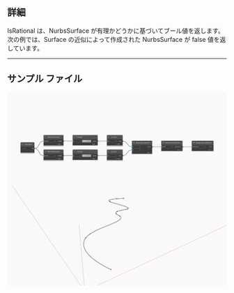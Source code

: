 ## 詳細
IsRational は、NurbsSurface が有理かどうかに基づいてブール値を返します。次の例では、Surface の近似によって作成された NurbsSurface が false 値を返しています。
___
## サンプル ファイル

![IsRational](./Autodesk.DesignScript.Geometry.NurbsCurve.IsRational_img.jpg)

